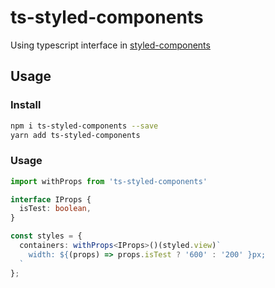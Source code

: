 # ts-styled-components
Using typescript interface in [styled-components](https://www.npmjs.com/package/styled-components)

## Usage

### Install
```bash
npm i ts-styled-components --save
yarn add ts-styled-components
```

### Usage
```typescript
import withProps from 'ts-styled-components'

interface IProps {
  isTest: boolean,
}

const styles = {
  containers: withProps<IProps>()(styled.view)`
    width: ${(props) => props.isTest ? '600' : '200' }px;
  `
};
```